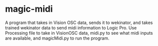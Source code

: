 # magic-midi
A program that takes in Vision OSC data, sends it to wekinator, and takes trained wekinator data to send midi information to Logic Pro. Use Processing file to take in VisionOSC data, midi.py to see what midi inputs are available, and magicMidi.py to run the program. 
